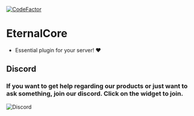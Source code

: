 [![CodeFactor](https://www.codefactor.io/repository/github/eternalcodeteam/eternalcore/badge)](https://www.codefactor.io/repository/github/eternalcodeteam/eternalcore)

# EternalCore

- Essential plugin for your server! ❤️


## Discord


### If you want to get help regarding our products or just want to ask something, join our discord. Click on the widget to join.

![Discord](https://canary.discord.com/widget?id=889460117953720351&theme=dark)

